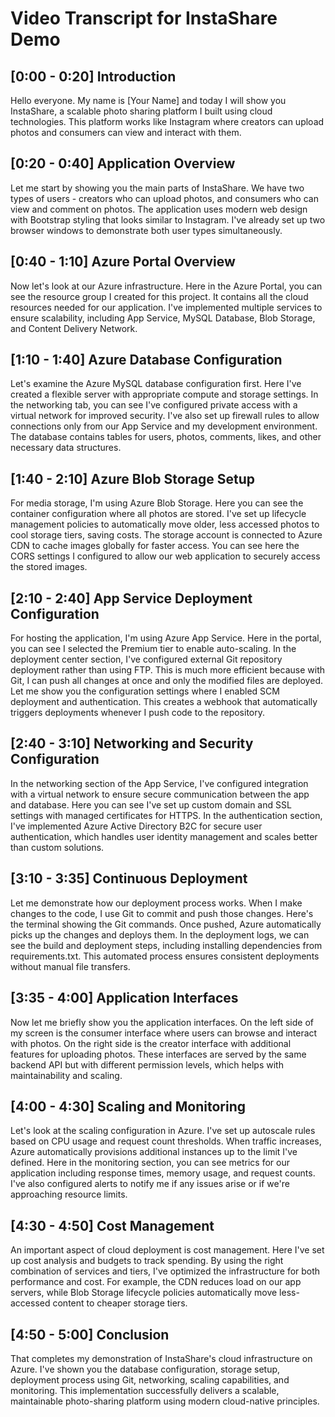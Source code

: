 # Video Transcript for InstaShare Demo

## [0:00 - 0:20] Introduction
Hello everyone. My name is [Your Name] and today I will show you InstaShare, a scalable photo sharing platform I built using cloud technologies. This platform works like Instagram where creators can upload photos and consumers can view and interact with them.

## [0:20 - 0:40] Application Overview
Let me start by showing you the main parts of InstaShare. We have two types of users - creators who can upload photos, and consumers who can view and comment on photos. The application uses modern web design with Bootstrap styling that looks similar to Instagram. I've already set up two browser windows to demonstrate both user types simultaneously.

## [0:40 - 1:10] Azure Portal Overview
Now let's look at our Azure infrastructure. Here in the Azure Portal, you can see the resource group I created for this project. It contains all the cloud resources needed for our application. I've implemented multiple services to ensure scalability, including App Service, MySQL Database, Blob Storage, and Content Delivery Network.

## [1:10 - 1:40] Azure Database Configuration
Let's examine the Azure MySQL database configuration first. Here I've created a flexible server with appropriate compute and storage settings. In the networking tab, you can see I've configured private access with a virtual network for improved security. I've also set up firewall rules to allow connections only from our App Service and my development environment. The database contains tables for users, photos, comments, likes, and other necessary data structures.

## [1:40 - 2:10] Azure Blob Storage Setup
For media storage, I'm using Azure Blob Storage. Here you can see the container configuration where all photos are stored. I've set up lifecycle management policies to automatically move older, less accessed photos to cool storage tiers, saving costs. The storage account is connected to Azure CDN to cache images globally for faster access. You can see here the CORS settings I configured to allow our web application to securely access the stored images.

## [2:10 - 2:40] App Service Deployment Configuration
For hosting the application, I'm using Azure App Service. Here in the portal, you can see I selected the Premium tier to enable auto-scaling. In the deployment center section, I've configured external Git repository deployment rather than using FTP. This is much more efficient because with Git, I can push all changes at once and only the modified files are deployed. Let me show you the configuration settings where I enabled SCM deployment and authentication. This creates a webhook that automatically triggers deployments whenever I push code to the repository.

## [2:40 - 3:10] Networking and Security Configuration
In the networking section of the App Service, I've configured integration with a virtual network to ensure secure communication between the app and database. Here you can see I've set up custom domain and SSL settings with managed certificates for HTTPS. In the authentication section, I've implemented Azure Active Directory B2C for secure user authentication, which handles user identity management and scales better than custom solutions.

## [3:10 - 3:35] Continuous Deployment
Let me demonstrate how our deployment process works. When I make changes to the code, I use Git to commit and push those changes. Here's the terminal showing the Git commands. Once pushed, Azure automatically picks up the changes and deploys them. In the deployment logs, we can see the build and deployment steps, including installing dependencies from requirements.txt. This automated process ensures consistent deployments without manual file transfers.

## [3:35 - 4:00] Application Interfaces
Now let me briefly show you the application interfaces. On the left side of my screen is the consumer interface where users can browse and interact with photos. On the right side is the creator interface with additional features for uploading photos. These interfaces are served by the same backend API but with different permission levels, which helps with maintainability and scaling.

## [4:00 - 4:30] Scaling and Monitoring
Let's look at the scaling configuration in Azure. I've set up autoscale rules based on CPU usage and request count thresholds. When traffic increases, Azure automatically provisions additional instances up to the limit I've defined. Here in the monitoring section, you can see metrics for our application including response times, memory usage, and request counts. I've also configured alerts to notify me if any issues arise or if we're approaching resource limits.

## [4:30 - 4:50] Cost Management
An important aspect of cloud deployment is cost management. Here I've set up cost analysis and budgets to track spending. By using the right combination of services and tiers, I've optimized the infrastructure for both performance and cost. For example, the CDN reduces load on our app servers, while Blob Storage lifecycle policies automatically move less-accessed content to cheaper storage tiers.

## [4:50 - 5:00] Conclusion
That completes my demonstration of InstaShare's cloud infrastructure on Azure. I've shown you the database configuration, storage setup, deployment process using Git, networking, scaling capabilities, and monitoring. This implementation successfully delivers a scalable, maintainable photo-sharing platform using modern cloud-native principles.
